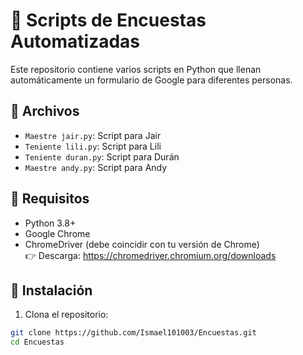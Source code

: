 # 🤖 Scripts de Encuestas Automatizadas

Este repositorio contiene varios scripts en Python que llenan automáticamente un formulario de Google para diferentes personas.

## 📁 Archivos

- `Maestre jair.py`: Script para Jair
- `Teniente lili.py`: Script para Lili
- `Teniente duran.py`: Script para Durán
- `Maestre andy.py`: Script para Andy

## 🚀 Requisitos

- Python 3.8+
- Google Chrome
- ChromeDriver (debe coincidir con tu versión de Chrome)  
  👉 Descarga: https://chromedriver.chromium.org/downloads

## 🔧 Instalación

1. Clona el repositorio:
```bash
git clone https://github.com/Ismael101003/Encuestas.git
cd Encuestas
